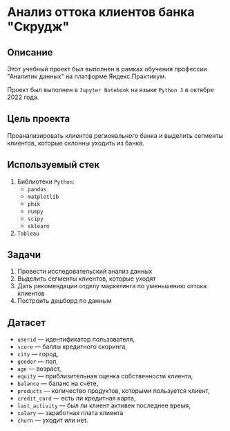 # Анализ оттока клиентов банка "Скрудж"

## Описание

Этот учебный проект был выполнен в рамках обучения профессии "Аналитик данных" на платформе Яндекс.Практикум.

Проект был выполнен в `Jupyter Notebook` на языке `Python 3` в октябре 2022 года.

## Цель проекта

Проанализировать клиентов регионального банка и выделить сегменты клиентов, которые склонны уходить из банка.

## Используемый стек

1. Библиотеки `Python`:
    * `pandas`
    * `matplotlib`
    * `phik`
    * `numpy`
    * `scipy`
    * `sklearn`
2. `Tableau`

## Задачи

1. Провести исследовательский анализ данных
2. Выделить сегменты клиентов, которые уходят
3. Дать рекомендации отделу маркетинга по уменьшению оттока клиентов
4. Построить дашборд по данным 

## Датасет

- `userid` — идентификатор пользователя,
- `score` — баллы кредитного скоринга,
- `city` — город,
- `gender` — пол,
- `age` — возраст,
- `equity` — приблизительная оценка собственности клиента,
- `balance` — баланс на счёте,
- `products` — количество продуктов, которыми пользуется клиент,
- `credit_card` — есть ли кредитная карта,
- `last_activity` — был ли клиент активен последнее время,
- `salary` — заработная плата клиента
- `churn` — уходит или нет.
